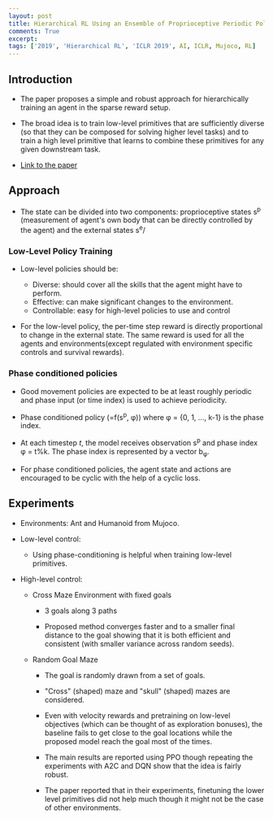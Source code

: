 ```yaml
---
layout: post
title: Hierarchical RL Using an Ensemble of Proprioceptive Periodic Policies
comments: True
excerpt: 
tags: ['2019', 'Hierarchical RL', 'ICLR 2019', AI, ICLR, Mujoco, RL]
---
```


## Introduction

* The paper proposes a simple and robust approach for hierarchically training an agent in the sparse reward setup.

* The broad idea is to train low-level primitives that are sufficiently diverse (so that they can be composed for solving higher level tasks) and to train a high level primitive that learns to combine these primitives for any given downstream task.

* [Link to the paper](https://openreview.net/forum?id=SJz1x20cFQ)

## Approach

* The state can be divided into two components: proprioceptive states s<sup>p</sup> (measurement of agent's own body that can be directly controlled by the agent) and the external states s<sup>e</sup>/

### Low-Level Policy Training

* Low-level policies should be:

    * Diverse: should cover all the skills that the agent might have to perform.
    * Effective: can make significant changes to the environment.
    * Controllable: easy for high-level policies to use and control

* For the low-level policy, the per-time step reward is directly proportional to change in the external state. The same reward is used for all the agents and environments(except regulated with environment specific controls and survival rewards).

### Phase conditioned policies

* Good movement policies are expected to be at least roughly periodic and phase input (or time index) is used to achieve periodicity.

* Phase conditioned policy (=f(s<sup>p</sup>, &phi;)) where &phi; = {0, 1, ..., k-1} is the phase index.

* At each timestep *t*, the model receives observation s<sup>p</sup> and phase index &phi; = t%k. The phase index is represented by a vector b<sub>&phi;</sub>.

* For phase conditioned policies, the agent state and actions are encouraged to be cyclic with the help of a cyclic loss.

## Experiments

* Environments: Ant and Humanoid from Mujoco.

* Low-level control:

    * Using phase-conditioning is helpful when training low-level primitives.

* High-level control:

    * Cross Maze Environment with fixed goals

        * 3 goals along 3 paths

        * Proposed method converges faster and to a smaller final distance to the goal showing that it is both efficient and consistent (with smaller variance across random seeds).

    * Random Goal Maze

        * The goal is randomly drawn from a set of goals.

        * "Cross" (shaped) maze and "skull" (shaped) mazes are considered.

        * Even with velocity rewards and pretraining on low-level objectives (which can be thought of as exploration bonuses), the baseline fails to get close to the goal locations while the proposed model reach the goal most of the times.

        * The main results are reported using PPO though repeating the experiments with A2C and DQN show that the idea is fairly robust.

        * The paper reported that in their experiments, finetuning the lower level primitives did not help much though it might not be the case of other environments.